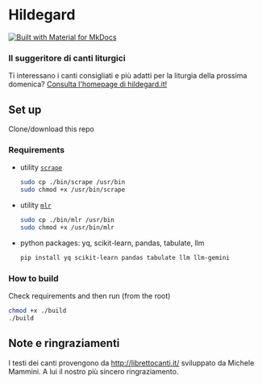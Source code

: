 # Hildegard
[![Built with Material for MkDocs](https://img.shields.io/badge/Material_for_MkDocs-526CFE?style=for-the-badge&logo=MaterialForMkDocs&logoColor=white)](https://squidfunk.github.io/mkdocs-material/)
### Il suggeritore di canti liturgici

Ti interessano i canti consigliati e più adatti per la liturgia della prossima domenica? [Consulta l'homepage di hildegard.it!](https://dennisangemi.github.io/hildegard/)

## Set up
Clone/download this repo

### Requirements
- utility [`scrape`](https://github.com/aborruso/scrape-cli)
    ```sh
    sudo cp ./bin/scrape /usr/bin
    sudo chmod +x /usr/bin/scrape
    ```
- utility [`mlr`](https://miller.readthedocs.io/en/6.12.0/)
    ```sh
    sudo cp ./bin/mlr /usr/bin
    sudo chmod +x /usr/bin/mlr
    ```
- python packages: yq, scikit-learn, pandas, tabulate, llm
  ```sh
  pip install yq scikit-learn pandas tabulate llm llm-gemini
  ```

### How to build
Check requirements and then run (from the root)
```sh
chmod +x ./build
./build
```

## Note e ringraziamenti
I testi dei canti provengono da http://librettocanti.it/ sviluppato da Michele Mammini. A lui il nostro più sincero ringraziamento.

